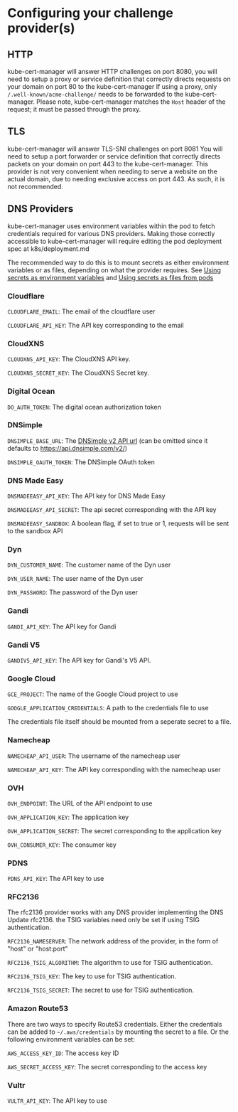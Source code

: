 # Configuring your challenge provider(s)

## HTTP

kube-cert-manager will answer HTTP challenges on port 8080,
you will need to setup a proxy or service definition that correctly directs requests on your domain on port 80 to the kube-cert-manager
If using a proxy, only `/.well-known/acme-challenge/` needs to be forwarded to the kube-cert-manager. Please note, kube-cert-manager
matches the `Host` header of the request; it must be passed through the proxy.

## TLS

kube-cert-manager will answer TLS-SNI challenges on port 8081
You will need to setup a port forwarder or service definition that correctly directs packets on your domain on port 443 to the kube-cert-manager.
This provider is not very convenient when needing to serve a website on the actual domain, due to needing exclusive access on port 443.
As such, it is not recommended.


## DNS Providers

kube-cert-manager uses environment variables within the pod to fetch credentials required for various DNS providers.
Making those correctly accessible to kube-cert-manager will require editing the pod deployment spec at k8s/deployment.md

The recommended way to do this is to mount secrets as either environment variables or as files, depending on what the provider requires.
See [Using secrets as environment variables](http://kubernetes.io/docs/user-guide/secrets/#using-secrets-as-environment-variables) and [Using secrets as files from pods](http://kubernetes.io/docs/user-guide/secrets/#using-secrets-as-files-from-a-pod)

### Cloudflare

`CLOUDFLARE_EMAIL`: The email of the cloudflare user

`CLOUDFLARE_API_KEY`: The API key corresponding to the email

### CloudXNS

`CLOUDXNS_API_KEY`: The CloudXNS API key.

`CLOUDXNS_SECRET_KEY`: The CloudXNS Secret key.

### Digital Ocean

`DO_AUTH_TOKEN`: The digital ocean authorization token

### DNSimple

`DNSIMPLE_BASE_URL`: The [DNSimple v2 API url](https://developer.dnsimple.com/v2/) (can be omitted since it defaults to https://api.dnsimple.com/v2/)

`DNSIMPLE_OAUTH_TOKEN`: The DNSimple OAuth token

### DNS Made Easy

`DNSMADEEASY_API_KEY`: The API key for DNS Made Easy

`DNSMADEEASY_API_SECRET`: The api secret corresponding with the API key

`DNSMADEEASY_SANDBOX`: A boolean flag, if set to true or 1, requests will be sent to the sandbox API

### Dyn

`DYN_CUSTOMER_NAME`: The customer name of the Dyn user

`DYN_USER_NAME`: The user name of the Dyn user

`DYN_PASSWORD`: The password of the Dyn user

### Gandi

`GANDI_API_KEY`: The API key for Gandi

### Gandi V5

`GANDIV5_API_KEY`: The API key for Gandi's V5 API. 

### Google Cloud

`GCE_PROJECT`: The name of the Google Cloud project to use

`GOOGLE_APPLICATION_CREDENTIALS`: A path to the credentials file to use

The credentials file itself should be mounted from a seperate secret to a file.

### Namecheap

`NAMECHEAP_API_USER`: The username of the namecheap user

`NAMECHEAP_API_KEY`: The API key corresponding with the namecheap user

### OVH

`OVH_ENDPOINT`: The URL of the API endpoint to use

`OVH_APPLICATION_KEY`: The application key

`OVH_APPLICATION_SECRET`: The secret corresponding to the application key

`OVH_CONSUMER_KEY`: The consumer key

### PDNS

`PDNS_API_KEY`: The API key to use

### RFC2136

The rfc2136 provider works with any DNS provider implementing the DNS Update rfc2136.
the TSIG variables need only be set if using TSIG authentication.

`RFC2136_NAMESERVER`: The network address of the provider, in the form of "host" or "host:port"

`RFC2136_TSIG_ALGORITHM`: The algorithm to use for TSIG authentication. 

`RFC2136_TSIG_KEY`: The key to use for TSIG authentication.

`RFC2136_TSIG_SECRET`: The secret to use for TSIG authentication.

### Amazon Route53

There are two ways to specify Route53 credentials. Either the credentials can be added to `~/.aws/credentials` by mounting the secret to a file.
Or the following environment variables can be set:

`AWS_ACCESS_KEY_ID`: The access key ID

`AWS_SECRET_ACCESS_KEY`: The secret corresponding to the access key

### Vultr

`VULTR_API_KEY`: The API key to use
